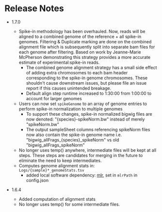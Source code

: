 # Release Notes
* 1.7.0
  * Spike-in methodology has been overhauled. Now, reads will be aligned to a combined genome of the reference + all spike-in genomes. Filtering & Duplicate marking are done on the combined alignment file which is subsequently split into separate bam files for each genome after filtering. Based on work by Jeanne-Marie McPherson demonstrating this strategy provides a more accurate estimate of experimental:spike-in reads.
    * The combined genome alignment strategy has a small side effect of adding extra chromosomes to each bam header corresponding to the spike-in genome chromosomes. These shouldn't cause downstream issues, but please file an issue report if this causes unintended breakage.
    * Default align step runtime increased to 1:30:00 from 1:00:00 to account for larger genomes
  * Users can now set `spikeGenome` to an array of genome entries to perform spike-in normalization to multiple genomes
    * To support these changes, spike-in normalized bigwig files are now denoted: "{species}-spikeNorm.bw" instead of merely "spikeNorm.bw"
    * The output sampleSheet columns referencing spikeNorm files now also contain the spike-in genome name i.e. "bigwig_allFrags_{species}_spikeNorm" vs old "bigwig_allFrags_spikeNorm"
  * No longer uses temp() anywhere, intermediate files will be kept at all steps. These steps are candidates for merging in the future to eliminate the need to keep intermediates.
  * Computes genome alignment stats in: `Logs/{sample}*_genomeStats.tsv`
    * added local software dependency: [mlr](https://github.com/johnkerl/miller), set in `mlrPath` in config.json
  
  
* 1.6.4
  * Added computation of alignment stats
  * No longer uses temp() for some intermediate files.
  
